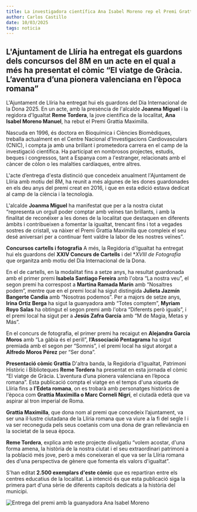 ```yaml
---
title: La investigadora científica Ana Isabel Moreno rep el Premi Grattia Maximilla 2025
author: Carlos Castillo
date: 10/03/2025
tags: noticia
---
```


## L'Ajuntament de Llíria ha entregat els guardons dels concursos del 8M en un acte en el qual a més ha presentat el còmic “El viatge de Gràcia. L’aventura d’una pionera valenciana en l’època romana”

L'Ajuntament de Llíria ha entregat hui els guardons del Dia Internacional de la Dona 2025. En un acte, amb la presència de l'alcalde **Joanma Miguel** i la regidora d'Igualtat **Reme Tordera**, la jove científica de la localitat, **Ana Isabel Moreno Manuel**, ha rebut el Premi Grattia Maximilla.

Nascuda en 1996, és doctora en Bioquímica i Ciències Biomèdiques, treballa actualment en el Centre Nacional d'Investigacions Cardiovasculars (CNIC), i compta ja amb una brillant i prometedora carrera en el camp de la investigació científica. Ha participat en nombrosos projectes, estudis, beques i congressos, tant a Espanya com a l'estranger, relacionats amb el càncer de còlon o les malalties cardíaques, entre altres.

L'acte d’entrega d'esta distinció que concedeix anualment l'Ajuntament de Llíria amb motiu del 8M, ha reunit a més algunes de les dones guardonades en els deu anys del premi creat en 2016, i que en esta edició estava dedicat al camp de la ciència i la tecnologia.

L'alcalde **Joanma Miguel** ha manifestat que per a la nostra ciutat “representa un orgull poder comptar amb veïnes tan brillants, i amb la finalitat de reconéixer a les dones de la localitat que destaquen en diferents àmbits i contribueixen a fomentar la igualtat, trencant fins i tot a vegades sostres de cristall, va nàixer el Premi Grattia Maximilla que compleix el seu desé aniversari per a continuar fent valdre la labor de les nostres veïnes”.

**Concursos cartells i fotografia**
A més, la Regidoria d'Igualtat ha entregat hui els guardons del **XXIV Concurs de Cartells** i del **XVIII de Fotografia* que organitza amb motiu del Dia Internacional de la Dona.

En el de cartells, en la modalitat fins a setze anys, ha resultat guardonada amb el primer premi **Isabela Santiago Fereira** amb l'obra “La nostra veu”, el segon premi ha correspost a **Martina Ramada Marín** amb “Nosaltres podem”, mentre que en el premi local ha sigut distingida **Julieta Jazmín Bangerte Candia** amb “Nosotras podemos”. Per a majors de setze anys, **Irina Ortiz Berga** ha sigut la guanyadora amb “Totes comptem”, **Myriam Royo Salas** ha obtingut el segon premi amb l'obra “Diferents però iguals”, i el premi local ha sigut per a **Jesús Zafra García** amb “M de Magia, Metas y Más”.

En el concurs de fotografia, el primer premi ha recaigut en **Alejandra García Moros** amb “La gàbia és el perill”, **l’Associació Pentagrama** ha sigut premiada amb el segon per “Somnis”, i el premi local ha sigut atorgat a **Alfredo Moros Pérez** per “Ser dona”.

**Presentació còmic Grattia**
D'altra banda, la Regidoria d'Igualtat, Patrimoni Històric i Biblioteques **Reme Tordera** ha presentat en esta jornada el còmic “El viatge de Gràcia. L’aventura d’una pionera valenciana en l’època romana”. Esta publicació compta el viatge en el temps d'una xiqueta de Llíria fins a **l’Edeta romana**, on es trobarà amb personatges històrics de l'època com **Grattia Maximilla o Marc Corneli Nigrí**, el ciutadà edetà que va aspirar al tron imperial de Roma.

**Grattia Maximilla**, que dona nom al premi que concedeix l’ajuntament, va ser una il·lustre ciutadana de la Llíria romana que va viure a la fi del segle I i va ser reconeguda pels seus coetanis com una dona de gran rellevància en la societat de la seua època.

**Reme Tordera**, explica amb este projecte divulgatiu “volem acostar, d'una forma amena, la història de la nostra ciutat i el seu extraordinari patrimoni a la població més jove, però a més coneixeran el que va ser la Llíria romana des d'una perspectiva de gènere que fomenta els valors d'igualtat”.

S'han editat **2.500 exemplars d'este còmic** que es repartiran entre els centres educatius de la localitat. La intenció és que esta publicació siga la primera part d'una sèrie de diferents capítols dedicats a la història del municipi.

![Entrega del premi amb la guanyadora Ana Isabel Moreno](/assets/continguts/recursos/20250310-Entrega-Premio-Grattia.jpg "Entrega del premi")